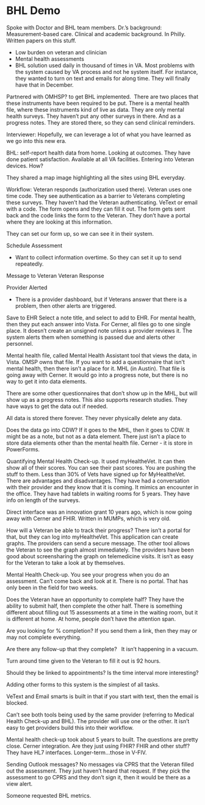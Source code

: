 # BHL Demo

Spoke with Doctor and BHL team members.
Dr.’s background: Measurement-based care. Clinical and academic background. In Philly. Written papers on this stuff.
- Low burden on veteran and clinician
- Mental health assessments
- BHL solution used daily in thousand of times in VA. Most problems with the system caused by VA process and not he system itself. For instance, they wanted to turn on text and emails for along time. They will finally have that in December.

Partnered with OMHSP? to get BHL implemented.  There are two places that these instruments have been required to be put. There is a mental health file, where these instruments kind of live as data. They are only mental health surveys. They haven’t put any other surveys in there. And as a progress notes. They are stored there, so they can send clinical reminders. 

Interviewer: Hopefully, we can leverage a lot of what you have learned as we go into this new era.

BHL: self-report health data from home. Looking at outcomes. They have done patient satisfaction. Available at all VA facilities. Entering into Veteran devices. How?

They shared a map image highlighting all the sites using BHL everyday.

Workflow: 
Veteran responds (authorization used there). Veteran uses one time code. They see authentication as a barrier to Veterans completing these surveys. They haven’t had the Veteran authenticating. VeText or email with a code. The form opens and they can fill it out. The form gets sent back and the code links the form to the Veteran. They don’t have a portal where they are looking at this information. 

They can set our form up, so we can see it in their system.

Schedule Assessment
- Want to collect information overtime. So they can set it up to send repeatedly.

Message to Veteran
Veteran Response

Provider Alerted
- There is a provider dashboard, but if Veterans answer that there is a problem, then other alerts are triggered.

Save to EHR
Select a note title, and select to add to EHR. For mental health, then they put each answer into Vista. For Cerner, all files go to one single place. It doesn’t create an unsigned note unless a provider reviews it. The system alerts them when something is passed due and alerts other personnel. 

Mental health file, called Mental Health Assistant tool that views the data, in Vista. OMSP owns that file. If you want to add a questionnaire that isn’t mental health, then there isn’t a place for it. MHL (in Austin). That file is going away with Cerner. It would go into a progress note, but there is no way to get it into data elements. 

There are some other questionnaires that don’t show up in the MHL, but will show up as a progress notes. This also supports research studies. They have ways to get the data out if needed.

All data is stored there forever. They never physically delete any data. 

Does the data go into CDW? If it goes to the MHL, then it goes to CDW. It might be as a note, but not as a data element. There just isn’t a place to store data elements other than the mental health file. Cerner  - it is store in PowerForms.

Quantifying Mental Health Check-up. It used myHealtheVet. It can then show all of their scores. You can see their past scores. You are pushing the stuff to them. Less than 30% of Vets have signed up for MyHealtheVet. There are advantages and disadvantages. They have had a conversation with their provider and they know that it is coming. It mimics an encounter in the office. They have had tablets in waiting rooms for 5 years. They have info on length of the surveys. 

Direct interface was an innovation grant 10 years ago, which is now going away with Cerner and FHIR. Written in MUMPs, which is very old. 

How will a Veteran be able to track their progress? There isn’t a portal for that, but they can log into myHealtheVet. This application can create graphs. The providers can send a secure message. The other tool allows the Veteran to see the graph almost immediately. The providers have been good about screensharing the graph on telemedicine visits. It isn’t as easy for the Veteran to take a look at by themselves. 

Mental Health Check-up. You see your progress when you do an assessment. Can’t come back and look at it. There is no portal. That has only been in the field for two weeks. 

Does the Veteran have an opportunity to complete half? They have the ability to submit half, then complete the other half. There is something different about filling out 15 assessments at a time in the waiting room, but it is different at home. At home, people don’t have the attention span. 

Are you looking for % completion? If you send them a link, then they may or may not complete everything. 

Are there any follow-up that they complete?   It isn’t happening in a vacuum.

Turn around time given to the Veteran to fill it out is 92 hours. 

Should they be linked to appointments? Is the time interval more interesting?

Adding other forms to this system is the simplest of all tasks.

VeText and Email smarts is built in that if you start with text, then the email is blocked.

Can’t see both tools being used by the same provider (referring to Medical Health Check-up and BHL). The provider will use one or the other. It isn’t easy to get providers build this into their workflow. 

Mental health check-up took about 5 years to built. The questions are pretty close. Cerner integration. Are they just using FHIR? FHIR and other stuff? They have HL7 interfaces. Longer-term…those in V-FIV. 

Sending Outlook messages? No messages via CPRS that the Veteran filled out the assessment. They just haven’t heard that request. If they pick the assessment to go CPRS and they don’t sign it, then it would be there as a view alert.

Someone requested BHL metrics. 
